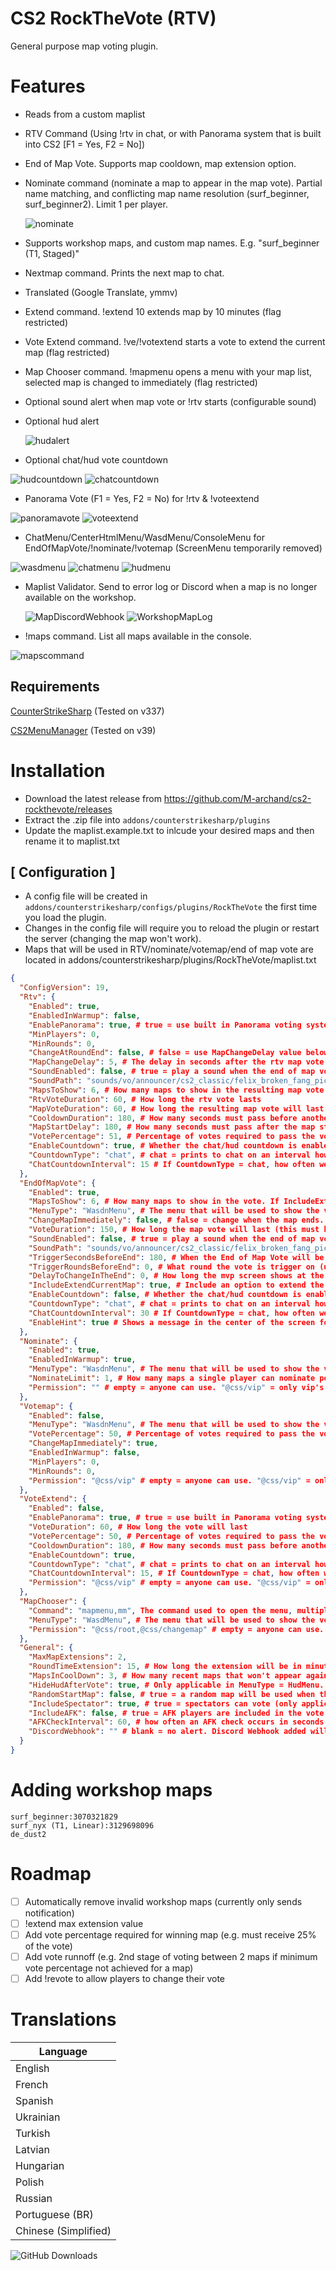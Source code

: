# CS2 RockTheVote (RTV)
General purpose map voting plugin.

# Features
- Reads from a custom maplist
- RTV Command (Using !rtv in chat, or with Panorama system that is built into CS2 [F1 = Yes, F2 = No])
- End of Map Vote. Supports map cooldown, map extension option.
- Nominate command (nominate a map to appear in the map vote). Partial name matching, and conflicting map name resolution (surf_beginner, surf_beginner2). Limit 1 per player.

  ![nominate](https://github.com/user-attachments/assets/6ac056bc-9842-4422-ac0d-c7cd814b3ba6)
  
- Supports workshop maps, and custom map names. E.g. "surf_beginner (T1, Staged)"
- Nextmap command. Prints the next map to chat.
- Translated (Google Translate, ymmv)
- Extend command. !extend 10 extends map by 10 minutes (flag restricted)
- Vote Extend command. !ve/!votextend starts a vote to extend the current map (flag restricted)
- Map Chooser command. !mapmenu opens a menu with your map list, selected map is changed to immediately (flag restricted)
- Optional sound alert when map vote or !rtv starts (configurable sound)
- Optional hud alert
  
  ![hudalert](https://github.com/user-attachments/assets/23c35f20-b4f0-4122-b241-287b44efdb27)
  
- Optional chat/hud vote countdown

 ![hudcountdown](https://github.com/user-attachments/assets/e1034f3c-340a-4d88-8d8a-96526f333fad)
 ![chatcountdown](https://github.com/user-attachments/assets/803826a1-665b-4ab7-9e38-fbb0e8d702be)

- Panorama Vote (F1 = Yes, F2 = No) for !rtv & !voteextend

![panoramavote](https://github.com/user-attachments/assets/31ebe223-225f-4cef-812e-3bf6c56e590d)
![voteextend](https://github.com/user-attachments/assets/5cfd9a5f-36a5-4a11-ae26-3e74d5387251)
- ChatMenu/CenterHtmlMenu/WasdMenu/ConsoleMenu for EndOfMapVote/!nominate/!votemap (ScreenMenu temporarily removed)

![wasdmenu](https://github.com/user-attachments/assets/1df185bf-4313-4010-81de-98111ae383dc)
![chatmenu](https://github.com/user-attachments/assets/8d7e9ee8-b26e-47b1-89d8-ced96b13a392)
![hudmenu](https://github.com/user-attachments/assets/0fd37e45-bf7f-4f97-9b7b-7fab92352392)

- Maplist Validator. Send to error log or Discord when a map is no longer available on the workshop.

  ![MapDiscordWebhook](https://github.com/user-attachments/assets/eaf8d706-abd1-4258-a7a3-b9cb44500802)
  ![WorkshopMapLog](https://github.com/user-attachments/assets/2f65dd9d-1ee9-4217-a753-81358973df2e)
- !maps command. List all maps available in the console.
  
![mapscommand](https://github.com/user-attachments/assets/d4ab1377-0b29-45b6-bdaa-06b6a7664751)



## Requirements
[CounterStrikeSharp](https://github.com/roflmuffin/CounterStrikeSharp) (Tested on v337)

[CS2MenuManager](https://github.com/schwarper/CS2MenuManager) (Tested on v39)

# Installation
- Download the latest release from https://github.com/M-archand/cs2-rockthevote/releases
- Extract the .zip file into `addons/counterstrikesharp/plugins`
- Update the maplist.example.txt to inlcude your desired maps and then rename it to maplist.txt

## [ Configuration ]
- A config file will be created in `addons/counterstrikesharp/configs/plugins/RockTheVote` the first time you load the plugin.
- Changes in the config file will require you to reload the plugin or restart the server (changing the map won't work).
- Maps that will be used in RTV/nominate/votemap/end of map vote are located in addons/counterstrikesharp/plugins/RockTheVote/maplist.txt

```json
{
  "ConfigVersion": 19,
  "Rtv": {
    "Enabled": true,
    "EnabledInWarmup": false,
    "EnablePanorama": true, # true = use built in Panorama voting system (F1 = Yes, F2 = No). False = use !rtv in chat
    "MinPlayers": 0,
    "MinRounds": 0,
    "ChangeAtRoundEnd": false, # false = use MapChangeDelay value below. true = wait until round end to change the map
    "MapChangeDelay": 5, # The delay in seconds after the rtv map vote has passed before the map is changed. 0 = immediate
    "SoundEnabled": false, # true = play a sound when the end of map vote starts.
    "SoundPath": "sounds/vo/announcer/cs2_classic/felix_broken_fang_pick_1_map_tk01.vsnd_c",
    "MapsToShow": 6, # How many maps to show in the resulting map vote if the rtv passes
    "RtvVoteDuration": 60, # How long the rtv vote lasts
    "MapVoteDuration": 60, # How long the resulting map vote will last
    "CooldownDuration": 180, # How many seconds must pass before another !rtv can be initiated
    "MapStartDelay": 180, # How many seconds must pass after the map starts before an !rtv can be called
    "VotePercentage": 51, # Percentage of votes required to pass the vote
    "EnableCountdown": true, # Whether the chat/hud countdown is enabled
    "CountdownType": "chat", # chat = prints to chat on an interval how much time is left in the vote. hud = persistent alert on the hud counting down as each second passes
    "ChatCountdownInterval": 15 # If CountdownType = chat, how often we print to chat how much time is remaining to vote
  },
  "EndOfMapVote": {
    "Enabled": true,
    "MapsToShow": 6, # How many maps to show in the vote. If IncludeExtendCurrentMap = true, the extension option takes up 1 slot
    "MenuType": "WasdnMenu", # The menu that will be used to show the vote. Options = ChatMenu, CenterHtmlMenu, WasdMenu, ConsoleMenu
    "ChangeMapImmediately": false, # false = change when the map ends. true = change as soon as the VoteDuration ends
    "VoteDuration": 150, # How long the map vote will last (this must be smaller than TriggerSecondsBeforeEnd)
    "SoundEnabled": false, # true = play a sound when the end of map vote starts.
    "SoundPath": "sounds/vo/announcer/cs2_classic/felix_broken_fang_pick_1_map_tk01.vsnd_c", # Filepath of the sound you want to be played
    "TriggerSecondsBeforeEnd": 180, # When the End of Map Vote will be triggered (this must be higher than VoteDuration)
    "TriggerRoundsBeforeEnd": 0, # What round the vote is trigger on (use 0 for game modes like surf/bhop/etc or it'll never appear)
    "DelayToChangeInTheEnd": 0, # How long the mvp screen shows at the end if ChangeMapImmediately = false
    "IncludeExtendCurrentMap": true, # Include an option to extend the current map
    "EnableCountdown": false, # Whether the chat/hud countdown is enabled
    "CountdownType": "chat", # chat = prints to chat on an interval how much time is left in the vote. hud = persistent alert on the hud counting down as each second passes
    "ChatCountdownInterval": 30 # If CountdownType = chat, how often we print to chat how much time is remaining to vote
    "EnableHint": true # Shows a message in the center of the screen for 5 seconds notifying that the map vote has started
  },
  "Nominate": {
    "Enabled": true,
    "EnabledInWarmup": true,
    "MenuType": "WasdnMenu", # The menu that will be used to show the vote. Options = ChatMenu, CenterHtmlMenu, WasdMenu, ConsoleMenu
    "NominateLimit": 1, # How many maps a single player can nominate per map vote
    "Permission": "" # empty = anyone can use. "@css/vip" = only vip's can use (any perm allowed)
  },
  "Votemap": {
    "Enabled": false,
    "MenuType": "WasdnMenu", # The menu that will be used to show the vote. Options = ChatMenu, CenterHtmlMenu, WasdMenu, ConsoleMenu
    "VotePercentage": 50, # Percentage of votes required to pass the vote
    "ChangeMapImmediately": true,
    "EnabledInWarmup": false,
    "MinPlayers": 0,
    "MinRounds": 0,
    "Permission": "@css/vip" # empty = anyone can use. "@css/vip" = only vip's can use (any perm allowed)
  },
  "VoteExtend": {
    "Enabled": false,
    "EnablePanorama": true, # true = use built in Panorama voting system (F1 = Yes, F2 = No). False = use !ve in chat
    "VoteDuration": 60, # How long the vote will last
    "VotePercentage": 50, # Percentage of votes required to pass the vote
    "CooldownDuration": 180, # How many seconds must pass before another !ve can be called
    "EnableCountdown": true,
    "CountdownType": "chat", # chat = prints to chat on an interval how much time is left in the vote. hud = persistent alert on the hud counting down as each second passes
    "ChatCountdownInterval": 15, # If CountdownType = chat, how often we print to chat how much time is remaining to vote
    "Permission": "@css/vip" # empty = anyone can use. "@css/vip" = only vip's can use (any perm allowed)
  },
  "MapChooser": {
    "Command": "mapmenu,mm", The command used to open the menu, multiple can be set
    "MenuType": "WasdMenu", # The menu that will be used to show the vote. Options = ChatMenu, CenterHtmlMenu, WasdMenu, ConsoleMenu
    "Permission": "@css/root,@css/changemap" # empty = anyone can use. "@css/vip" = only vip's can use (any perm allowed)
  },
  "General": {
    "MaxMapExtensions": 2,
    "RoundTimeExtension": 15, # How long the extension will be in minutes for !VoteExtend or End of Map Vote extension
    "MapsInCoolDown": 3, # How many recent maps that won't appear again in the End of Map Vote/can't be nominated.
    "HideHudAfterVote": true, # Only applicable in MenuType = HudMenu. true = closes the hud after the player has voted
    "RandomStartMap": false, # true = a random map will be used when the server restarts. false = will use whatever you set in your startup command
    "IncludeSpectator": true, # true = spectators can vote (only applicable to !rtv). false = spectators can't vote
  	"IncludeAFK": false, # true = AFK players are included in the vote count (only applicable to !rtv). false = AFK players aren't included in the vote count
  	"AFKCheckInterval": 60, # how often an AFK check occurs in seconds (compares players coordinates between current and last check, also run again when the vote is initiated)
    "DiscordWebhook": "" # blank = no alert. Discord Webhook added will alert you to any workshop maps in your maplist.txt that are no longer on the workshop
  }
}
```
  
# Adding workshop maps
```
surf_beginner:3070321829
surf_nyx (T1, Linear):3129698096
de_dust2
```

# Roadmap
- [ ] Automatically remove invalid workshop maps (currently only sends notification)
- [ ] !extend max extension value
- [ ] Add vote percentage required for winning map (e.g. must receive 25% of the vote)
- [ ] Add vote runnoff (e.g. 2nd stage of voting between 2 maps if minimum vote percentage not achieved for a map)
- [ ] Add !revote to allow players to change their vote

# Translations
| Language             |
| -------------------- |
| English              |
| French               |
| Spanish              |
| Ukrainian            |
| Turkish              |
| Latvian              |
| Hungarian            |
| Polish               |
| Russian              |
| Portuguese (BR)      |
| Chinese (Simplified) |

![GitHub Downloads](https://img.shields.io/github/downloads/M-archand/cs2-rockthevote/total?style=for-the-badge)
